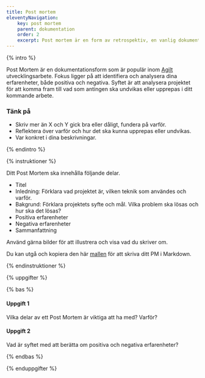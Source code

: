 ```yaml
---
title: Post mortem
eleventyNavigation:
    key: post mortem
    parent: dokumentation
    order: 2
    excerpt: Post mortem är en form av retrospektiv, en vanlig dokumentationsform inom agilt utvecklingsarbete.
---
```


{% intro %}

Post Mortem är en dokumentationsform som är populär inom [Agilt](https://sv.wikipedia.org/wiki/Agil_systemutveckling) utvecklingsarbete. Fokus ligger på att identifiera och analysera dina erfarenheter, både positiva och negativa. Syftet är att analysera projektet för att komma fram till vad som antingen ska undvikas eller upprepas i ditt kommande arbete.

### Tänk på

-   Skriv mer än X och Y gick bra eller dåligt, fundera på varför.
-   Reflektera över varför och hur det ska kunna upprepas eller undvikas.
-   Var konkret i dina beskrivningar.

{% endintro %}

{% instruktioner %}

Ditt Post Mortem ska innehålla följande delar.

-   Titel
-   Inledning: Förklara vad projektet är, vilken teknik som användes och varför.
-   Bakgrund: Förklara projektets syfte och mål. Vilka problem ska lösas och hur ska det lösas?
-   Positiva erfarenheter
-   Negativa erfarenheter
-   Sammanfattning

Använd gärna bilder för att illustrera och visa vad du skriver om.

Du kan utgå och kopiera den här [mallen](https://gist.github.com/jensnti/c377e37ceb4138c4c29c6ab5f5f64c2f) för att skriva ditt PM i Markdown.

{% endinstruktioner %}

{% uppgifter %}

{% bas %}

#### Uppgift 1

Vilka delar av ett Post Mortem är viktiga att ha med? Varför?

#### Uppgift 2

Vad är syftet med att berätta om positiva och negativa erfarenheter?

{% endbas %}

{% enduppgifter %}
